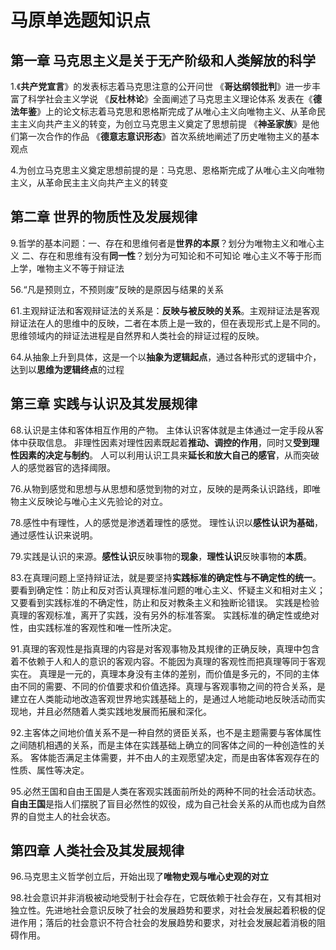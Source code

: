 # 马原单选题知识点

## 第一章 马克思主义是关于无产阶级和人类解放的科学

1.《**共产党宣言**》的发表标志着马克思注意的公开问世
    《**哥达纲领批判**》进一步丰富了科学社会主义学说
    《**反杜林论**》全面阐述了马克思主义理论体系
    发表在《**德法年鉴**》上的论文标志着马克思和恩格斯完成了从唯心主义向唯物主义、从革命民主主义向共产主义的转变，为创立马克思主义奠定了思想前提
    《**神圣家族**》是他们第一次合作的作品
    《**德意志意识形态**》首次系统地阐述了历史唯物主义的基本观点

4.为创立马克思主义奠定思想前提的是：马克思、恩格斯完成了从唯心主义向唯物主义，从革命民主主义向共产主义的转变

## 第二章 世界的物质性及发展规律
9.哲学的基本问题：一、存在和思维何者是**世界的本原**？划分为唯物主义和唯心主义 二、存在和思维有没有**同一性**？划分为可知论和不可知论
唯心主义不等于形而上学，唯物主义不等于辩证法

56.“凡是预则立，不预则废”反映的是原因与结果的关系

61.主观辩证法和客观辩证法的关系是：**反映与被反映的关系**。主观辩证法是客观辩证法在人的思维中的反映，二者在本质上是一致的，但在表现形式上是不同的。
思维领域内的辩证法进程是自然界和人类社会的辩证过程的反映。

64.从抽象上升到具体，这是一个以**抽象为逻辑起点**，通过各种形式的逻辑中介，达到以**思维为逻辑终点**的过程

## 第三章 实践与认识及其发展规律
68.认识是主体和客体相互作用的产物。
主体认识客体就是主体通过一定手段从客体中获取信息。
非理性因素对理性因素既起着**推动、调控的作用**，同时又**受到理性因素的决定与制约**。
人可以利用认识工具来**延长和放大自己的感官**，从而突破人的感觉器官的选择阈限。

76.从物到感觉和思想与从思想和感觉到物的对立，反映的是两条认识路线，即唯物主义反映论与唯心主义先验论的对立。

78.感性中有理性，人的感觉是渗透着理性的感觉。
理性认识以**感性认识为基础**，通过感性认识来说明。

79.实践是认识的来源。**感性认识**反映事物的**现象**，**理性认识**反映事物的**本质**。

83.在真理问题上坚持辩证法，就是要坚持**实践标准的确定性与不确定性的统一**。要看到确定性：防止和反对否认真理标准问题的唯心主义、怀疑主义和相对主义；又要看到实践标准的不确定性，防止和反对教条主义和独断论错误。
实践是检验真理的客观标准，离开了实践，没有另外的标准答案。
实践标准的确定性或绝对性，由实践标准的客观性和唯一性所决定。

91.真理的客观性是指真理的内容是对客观事物及其规律的正确反映，真理中包含着不依赖于人和人的意识的客观内容。不能因为真理的客观性而把真理等同于客观实在。
真理是一元的，真理本身没有主体的差别，而价值是多元的，不同的主体由不同的需要、不同的价值要求和价值选择。真理与客观事物之间的符合关系，是建立在人类能动地改造客观世界地实践基础上的，是通过人地能动地反映活动而实现地，并且必然随着人类实践地发展而拓展和深化。

92.主客体之间地价值关系不是一种自然的贤臣关系，也不是主题需要与客体属性之间随机相遇的关系，而是主体在实践基础上确立的同客体之间的一种创造性的关系。
客体能否满足主体需要，并不由人的主观愿望决定，而是由客体客观存在的性质、属性等决定。

95.必然王国和自由王国是人类在客观实践面前所处的两种不同的社会活动状态。**自由王国**是指人们摆脱了盲目必然性的奴役，成为自己社会关系的从而也成为自然界的自觉主人的社会状态。

## 第四章 人类社会及其发展规律
96.马克思主义哲学创立后，开始出现了**唯物史观与唯心史观的对立**

98.社会意识并非消极被动地受制于社会存在，它既依赖于社会存在，又有其相对独立性。先进地社会意识反映了社会的发展趋势和要求，对社会发展起着积极的促进作用；落后的社会意识不符合社会的发展趋势和要求，对社会发展起着消极的阻碍作用。

